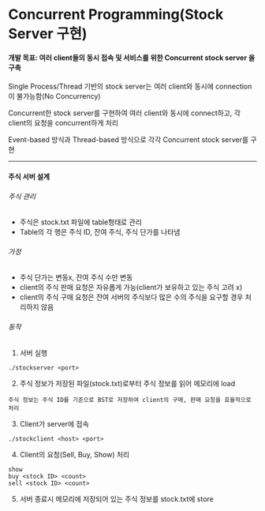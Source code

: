 # Concurrent Programming(Stock Server 구현)

#### 개발 목표: 여러 client들의 동시 접속 및 서비스를 위한 Concurrent stock server 을 구축
  
  Single Process/Thread 기반의 stock server는 여러 client와 동시에 connection이 불가능함(No Concurrency)
  
  Concurrent한 stock server를 구현하여 여러 client와 동시에 connect하고, 각 client의 요청을 concurrent하게 처리
  
  Event-based 방식과 Thread-based 방식으로 각각 Concurrent stock server를 구현
  
  
<hr/>  

#### 주식 서버 설계

###### 주식 관리

  + 주식은 stock.txt 파일에 table형태로 관리
  + Table의 각 행은 주식 ID, 잔여 주식, 주식 단가를 나타냄

###### 가정

  + 주식 단가는 변동x, 잔여 주식 수만 변동
  + client의 주식 판매 요청은 자유롭게 가능(client가 보유하고 있는 주식 고려 x)
  + client의 주식 구매 요청은 잔여 서버의 주식보다 많은 수의 주식을 요구할 경우 처리하지 않음

###### 동작

  1. 서버 실행
  
    ./stockserver <port>
  2. 주식 정보가 저장된 파일(stock.txt)로부터 주식 정보를 읽어 메모리에 load
  
    주식 정보는 주식 ID를 기준으로 BST로 저장하여 client의 구매, 판매 요청을 효율적으로 처리
  3. Client가 server에 접속
  
    ./stockclient <host> <port>
  4. Client의 요청(Sell, Buy, Show) 처리
  
    show
    buy <stock ID> <count>
    sell <stock ID> <count>
  5. 서버 종료시 메모리에 저장되어 있는 주식 정보를 stock.txt에 store
